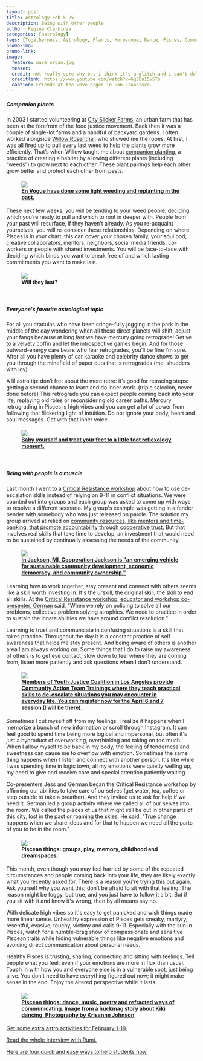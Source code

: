 ```yaml
---
layout: post
title: Astrology Feb 5-25
description: Being with other people
author: Regina Clarkinia
categories: [astrology]
tags: [Togetherness, Astrology, Plants, Horoscope, Dance, Pisces, Community, California, poc]
promo-img:
promo-link:
image:
  feature: wave_organ.jpg
  teaser:
  credit: not really sure why but i think it's a glitch and i can't delete this with the forwd slash or all hell breaks loose so i leave this here ya know/.
  creditlink: https://www.youtube.com/watch?v=Gg3EuI5vSTs
  caption: Friends at the wave organ in San Francisco.
---
```

<h5>Companion plants</h5>
In 2003 I started volunteering at <a href="http://www.cityslickerfarms.org">City Slicker Farms,</a> an urban farm that has been at the forefront of the food justice movement. Back then it was a couple of single-lot farms and a handful of backyard gardens. I often worked alongside <a href="https://www.worldcat.org/title/essential-urban-farmer/oclc/781618683">Willow Rosenthal,</a> who showed me the ropes. At first, I was all fired up to pull every last weed to help the plants grow more efficiently. That’s when Willow taught me about <a href="https://www.farmersalmanac.com/companion-planting-guide-31301">companion planting,</a> a practice of creating a habitat by allowing different plants (including “weeds”) to grow next to each other. These plant pairings help each other grow better and protect each other from pests.

<figure>
<h4>
<a href="https://www.youtube.com/watch?v=liT8cILFAV4"><img src="https://www.queerauntie.com/assets/img/envogue_dance.jpg">
<figcaption>
En Vogue have done some light weeding and replanting in the past.
</figcaption>
</a>
</h4>
</figure>

These next few weeks, you will be tending to your weed people, deciding which you’re ready to pull and which to root in deeper with. People from your past will resurface, if they haven’t already. As you re-acquaint yourselves, you will re-consider these relationships. Depending on where Pisces is in your chart, this can cover your chosen family, your soul pod, creative collaborators, mentors, neighbors, social media friends, co-workers or people with shared investments. You will be face-to-face with deciding which binds you want to break free of and which lasting commitments you want to make last.

<figure>
<h4>
<img src="https://www.queerauntie.com/assets/img/car_smoker.jpg">
<figcaption>
Will they last?
</figcaption>
</h4>
</figure>
<br>

<h5>Everyone's favorite astrological topic</h5>
For all you draculas who have been cringe-fully jogging in the park in the middle of the day wondering when all these direct planets will shift, adjust your fangs because at long last we have mercury going retrograde! Get ye to a velvety coffin and let the introspective games begin. And for those outward-energy care bears who fear retrogrades, you’ll be fine I’m sure. After all you have plenty of car karaoke and celebrity dance shows to get you through the minefield of paper cuts that is retrogrades (me: shudders with joy).

A lil astro tip: don’t fret about the merc retro: it’s good for retracing steps: getting a second chance to learn and do inner work. (triple salcolon, never done before) This retrograde you can expect people coming back into your life, replaying old roles or reconsidering old career paths. Mercury retrograding in Pisces is high vibes and you can get a lot of power from following that flickering light of intuition. Do not ignore your body, heart and soul messages. Get with that inner voice.

<figure>
<h4>
<a href="https://www.queerauntie.com/assets/img/rainbow_reflex.jpeg"><img src="https://www.queerauntie.com/assets/img/baby_foot.jpg">
<figcaption>
Baby yourself and treat your feet to a little foot reflexology moment.
</figcaption>
</a>
</h4>
</figure>
<br>

<h5>Being with people is a muscle</h5>
Last month I went to a <a href="http://criticalresistance.org/abolition-of-policing-workshop/">Critical Resistance workshop</a> about how to use de-escalation skills instead of relying on 9-11 in conflict situations. We were counted out into groups and each group was asked to come up with ways to resolve a different scenario. My group's example was getting in a fender bender with somebody who was just released on parole. The solution my group arrived at relied on <a href="https://compression.org/jackson-rising-kali-akuno-ajamu-nangwaya/">community resources, like mentors and time-banking, that promote accountability through cooperative trust.</a> But that involves real skills that take time to develop, an investment that would need to be sustained by continually assessing the needs of the community.

<figure>
<h4>
<a href="https://cooperationjackson.org"><img src="https://www.queerauntie.com/assets/img/cooperation.jpg">
<figcaption>
In Jackson, MI, Cooperation Jackson is "an emerging vehicle for sustainable community development, economic democracy, and community ownership."
</figcaption>
</a>
</h4>
</figure>

Learning how to work together, stay present and connect with others seems like a skill worth investing in. It's the urskill, the original skill, the skill to end all skills. At the <a href="http://criticalresistance.org/abolition-of-policing-workshop/">Critical Resistance workshop,</a> <a href="http://www.gmgallardo.com/contact.html">educator and workshop co-presenter, German</a> said, "When we rely on policing to solve all our problems, collective problem solving atrophies. We need to practice in order to sustain the innate abilities we have around conflict resolution."

Learning to trust and communicate in confusing situations is a skill that takes practice. Throughout the day it is a constant practice of self awareness that helps me stay present. And being aware of others is another area I am always working on. Some things that I do to raise my awareness of others is to get eye contact, slow down to feel where they are coming from, listen more patiently and ask questions when I don't understand.

<figure>
<h4>
<a href="https://www.eventbrite.com/e/community-action-team-training-tickets-56730361037"><img src="https://www.queerauntie.com/assets/img/yjc_skits.jpg">
<figcaption>
Members of Youth Justice Coalition in Los Angeles provide Community Action Team Trainings where they teach practical skills to de-escalate situations you may encounter in everyday life. You can register now for the April 6 and 7 session (I will be there).
</figcaption>
</a>
</h4>
</figure>

Sometimes I cut myself off from my feelings. I realize it happens when I memorize a bunch of new information or scroll through Instagram. It can feel good to spend time being more logical and impersonal, but often it's just a byproduct of overworking, overthinking and taking on too much. When I allow myself to be back in my body, the feeling of tenderness and sweetness can cause me to overflow with emotion. Sometimes the same thing happens when I listen and connect with another person. It's like while I was spending time in logic town, all my emotions were quietly welling up, my need to give and receive care and special attention patiently waiting.

Co-presenters Jess and German began the Critical Resistance workshop by affirming our abilities to take care of ourselves (get water, tea, coffee or step outside to take a breather). And they invited us to ask for help if we need it. German led a group activity where we called all of our selves into the room. We called the pieces of us that might still be out in other parts of this city, lost in the past or roaming the skies. He said, "True change happens when we share ideas and for that to happen we need all the parts of you to be in the room."

<figure>
<h4>
<img src="https://www.queerauntie.com/assets/img/eighties_neighborkids.jpg">
<figcaption>
Piscean things: groups, play, memory, childhood and dreamspaces.
</figcaption>
</h4>
</figure>

This month, even though you may feel harried by some of the repeated circumstances and people coming back into your life, they are likely exactly what you recently asked for. There is a reason you're trying this out again. Ask yourself why you want this; don’t be afraid to sit with that feeling. The reason might be foggy, but true, and you just have to follow it a bit. But if you sit with it and know it's wrong, then by all means say no.

With delicate high vibes so it's easy to get panicked and wish things made more linear sense. Unhealthy expression of Pisces gets sneaky, martyry, resentful, evasive, touchy, victimy and calls 9-11. Especially with the sun in Pisces, watch for a humble-brag show of compassionate and sensitive Piscean traits while hiding vulnerable things like negative emotions and avoiding direct communication about personal needs.

Healthy Pisces is trusting, sharing, connecting and sitting with feelings. Tell people what you feel, even if your emotions are more in flux than usual. Touch in with how you and everyone else is in a vulnerable spot, just being alive. You don't need to have everything figured out now; it might make sense in the end. Enjoy the altered perspective while it lasts.

<figure>
<h4>
<a href="https://www.huckmag.com/art-and-culture/kiki-vogue-radical-identity-social-change/"><img src="https://www.queerauntie.com/assets/img/kiki_limbsdance.jpg">
<figcaption>
Piscean things: dance, music, poetry and refracted ways of communicating. Image from a huckmag story about Kiki dancing, Photography by Krisanne Johnson
</figcaption>
</a>
</h4>
</figure>


<a href="https://www.queerauntie.com/astrology/astrology-extra">Get some extra astro activities for February 1-19.</a>

<a href="https://www.queerauntie.com/education/rumi">Read the whole interview with Rumi.</a>

<a href="https://www.queerauntie.com/education/student-help">Here are four quick and easy ways to help students now.</a>
